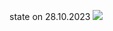 state on 28.10.2023
![](https://github.com/unn-robosoccer/simple_car/tree/main/pictures/state_on_28_10.gif)
